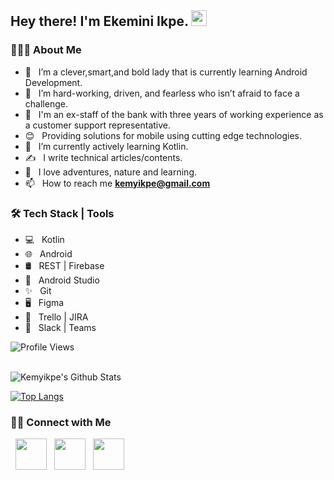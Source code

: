 <h2> Hey there! I'm Ekemini Ikpe. <img src="https://media.tenor.com/Wx9IEmZZXSoAAAAj/hi.gif" width="25"></h2>

<h3> 👨🏻‍💻 About Me </h3>

- 🔭 &nbsp; I’m a clever,smart,and bold lady that is currently learning Android Development.
- 🔭 &nbsp; I’m hard-working, driven, and fearless who isn’t afraid to face a challenge.
- 🔭 &nbsp; I'm an ex-staff of the bank with three years of working experience as a customer support representative.
- 😊 &nbsp; Providing  solutions for mobile using cutting edge technologies.
- 💼 &nbsp; I’m currently actively learning Kotlin.
- ✍ &nbsp; I write technical articles/contents.
- 💖 &nbsp; I love adventures, nature and learning.
- 📫 &nbsp; How to reach me **kemyikpe@gmail.com**

<h3>🛠 Tech Stack | Tools</h3>

- 💻 &nbsp; Kotlin
- 🌐 &nbsp; Android 
- 🛢 &nbsp; REST | Firebase
- 🔧 &nbsp; Android Studio
- ✨ &nbsp; Git
- 🖥 &nbsp; Figma 
- 📙 &nbsp; Trello | JIRA 
- 🤝 &nbsp; Slack | Teams

![Profile Views](https://komarev.com/ghpvc/?username=Kemyikpe&style=flat)


<br>

<img align="center" src="https://github-readme-stats.vercel.app/api?username=Kemyikpe&include_all_commits=true&count_private=true&show_icons=true&line_height=20&title_color=7A7ADB&icon_color=2234AE&text_color=D3D3D3&bg_color=0,000000,130F40" alt="Kemyikpe's Github Stats">

</br>

[![Top Langs](https://github-readme-stats.vercel.app/api/top-langs/?username=Kemyikpe&layout=compact&text_color=daf7dc&bg_color=151515)](https://github.com/devSouvik/github-readme-stats)


<h3> 🤝🏻 Connect with Me </h3>

<p align="start">
&nbsp; <a href="https://twitter.com/ekemini_ikpe" target="_blank" rel="noopener noreferrer"><img src="https://img.icons8.com/plasticine/100/000000/twitter.png" width="50" /></a>
&nbsp; <a href="https://www.linkedin.com/in/ekemini-ikpe-179691245/" target="_blank" rel="noopener noreferrer"><img src="https://img.icons8.com/plasticine/100/000000/linkedin.png" width="50" /></a>
&nbsp; <a href="mailto:kemyikpe@gmail.com" target="_blank" rel="noopener noreferrer"><img src="https://img.icons8.com/plasticine/100/000000/gmail.png"  width="50" /></a>
</p>

